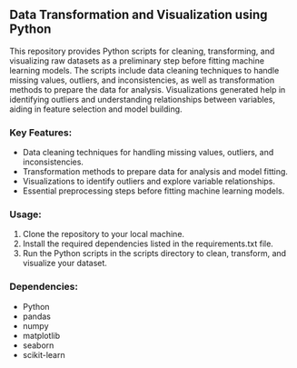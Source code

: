 ## Data Transformation and Visualization using Python

This repository provides Python scripts for cleaning, transforming, and visualizing raw datasets as a preliminary step before fitting machine learning models. The scripts include data cleaning techniques to handle missing values, outliers, and inconsistencies, as well as transformation methods to prepare the data for analysis. Visualizations generated help in identifying outliers and understanding relationships between variables, aiding in feature selection and model building. 

### Key Features:
- Data cleaning techniques for handling missing values, outliers, and inconsistencies.
- Transformation methods to prepare data for analysis and model fitting.
- Visualizations to identify outliers and explore variable relationships.
- Essential preprocessing steps before fitting machine learning models.

### Usage:
1. Clone the repository to your local machine.
2. Install the required dependencies listed in the requirements.txt file.
3. Run the Python scripts in the scripts directory to clean, transform, and visualize your dataset.

### Dependencies:
- Python
- pandas
- numpy
- matplotlib
- seaborn
- scikit-learn
